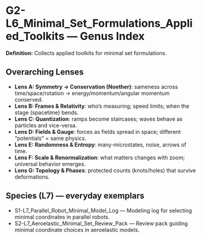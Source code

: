 # G2-L6_Minimal_Set_Formulations_Applied_Toolkits — Genus Index
**Definition:** Collects applied toolkits for minimal set formulations.

## Overarching Lenses

- **Lens A: Symmetry -> Conservation (Noether)**: sameness across time/space/rotation → energy/momentum/angular momentum conserved.
- **Lens B: Frames & Relativity**: who’s measuring; speed limits; when the stage (spacetime) bends.
- **Lens C: Quantization**: ramps become staircases; waves behave as particles and vice-versa.
- **Lens D: Fields & Gauge**: forces as fields spread in space; different “potentials” = same physics.
- **Lens E: Randomness & Entropy**: many-microstates, noise, arrows of time.
- **Lens F: Scale & Renormalization**: what matters changes with zoom; universal behavior emerges.
- **Lens G: Topology & Phases**: protected counts (knots/holes) that survive deformations.

## Species (L7) — everyday exemplars
- S1-L7_Parallel_Robot_Minimal_Model_Log — Modeling log for selecting minimal coordinates in parallel robots.
- S2-L7_Aeroelastic_Minimal_Set_Review_Pack — Review pack guiding minimal coordinate choices in aeroelastic models.
